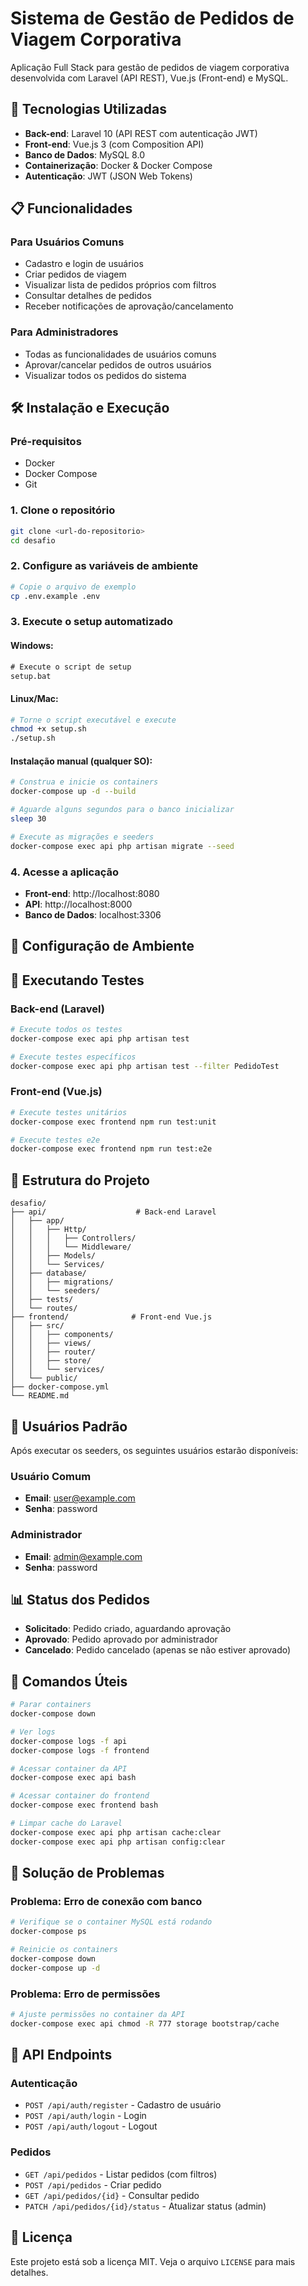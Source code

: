 # Sistema de Gestão de Pedidos de Viagem Corporativa

Aplicação Full Stack para gestão de pedidos de viagem corporativa desenvolvida com Laravel (API REST), Vue.js (Front-end) e MySQL.

## 🚀 Tecnologias Utilizadas

- **Back-end**: Laravel 10 (API REST com autenticação JWT)
- **Front-end**: Vue.js 3 (com Composition API)
- **Banco de Dados**: MySQL 8.0
- **Containerização**: Docker & Docker Compose
- **Autenticação**: JWT (JSON Web Tokens)

## 📋 Funcionalidades

### Para Usuários Comuns
- Cadastro e login de usuários
- Criar pedidos de viagem
- Visualizar lista de pedidos próprios com filtros
- Consultar detalhes de pedidos
- Receber notificações de aprovação/cancelamento

### Para Administradores
- Todas as funcionalidades de usuários comuns
- Aprovar/cancelar pedidos de outros usuários
- Visualizar todos os pedidos do sistema

## 🛠️ Instalação e Execução

### Pré-requisitos
- Docker
- Docker Compose
- Git

### 1. Clone o repositório
```bash
git clone <url-do-repositorio>
cd desafio
```

### 2. Configure as variáveis de ambiente
```bash
# Copie o arquivo de exemplo
cp .env.example .env
```

### 3. Execute o setup automatizado

#### Windows:
```cmd
# Execute o script de setup
setup.bat
```

#### Linux/Mac:
```bash
# Torne o script executável e execute
chmod +x setup.sh
./setup.sh
```

#### Instalação manual (qualquer SO):
```bash
# Construa e inicie os containers
docker-compose up -d --build

# Aguarde alguns segundos para o banco inicializar
sleep 30

# Execute as migrações e seeders
docker-compose exec api php artisan migrate --seed
```

### 4. Acesse a aplicação
- **Front-end**: http://localhost:8080
- **API**: http://localhost:8000
- **Banco de Dados**: localhost:3306

## 🔧 Configuração de Ambiente

## 🧪 Executando Testes

### Back-end (Laravel)
```bash
# Execute todos os testes
docker-compose exec api php artisan test

# Execute testes específicos
docker-compose exec api php artisan test --filter PedidoTest
```

### Front-end (Vue.js)
```bash
# Execute testes unitários
docker-compose exec frontend npm run test:unit

# Execute testes e2e
docker-compose exec frontend npm run test:e2e
```

## 📁 Estrutura do Projeto

```
desafio/
├── api/                    # Back-end Laravel
│   ├── app/
│   │   ├── Http/
│   │   │   ├── Controllers/
│   │   │   └── Middleware/
│   │   ├── Models/
│   │   └── Services/
│   ├── database/
│   │   ├── migrations/
│   │   └── seeders/
│   ├── tests/
│   └── routes/
├── frontend/              # Front-end Vue.js
│   ├── src/
│   │   ├── components/
│   │   ├── views/
│   │   ├── router/
│   │   ├── store/
│   │   └── services/
│   └── public/
├── docker-compose.yml
└── README.md
```

## 🔐 Usuários Padrão

Após executar os seeders, os seguintes usuários estarão disponíveis:

### Usuário Comum
- **Email**: user@example.com
- **Senha**: password

### Administrador
- **Email**: admin@example.com
- **Senha**: password

## 📊 Status dos Pedidos

- **Solicitado**: Pedido criado, aguardando aprovação
- **Aprovado**: Pedido aprovado por administrador
- **Cancelado**: Pedido cancelado (apenas se não estiver aprovado)

## 🔄 Comandos Úteis

```bash
# Parar containers
docker-compose down

# Ver logs
docker-compose logs -f api
docker-compose logs -f frontend

# Acessar container da API
docker-compose exec api bash

# Acessar container do frontend
docker-compose exec frontend bash

# Limpar cache do Laravel
docker-compose exec api php artisan cache:clear
docker-compose exec api php artisan config:clear
```

## 🐛 Solução de Problemas

### Problema: Erro de conexão com banco
```bash
# Verifique se o container MySQL está rodando
docker-compose ps

# Reinicie os containers
docker-compose down
docker-compose up -d
```

### Problema: Erro de permissões
```bash
# Ajuste permissões no container da API
docker-compose exec api chmod -R 777 storage bootstrap/cache
```

## 📝 API Endpoints

### Autenticação
- `POST /api/auth/register` - Cadastro de usuário
- `POST /api/auth/login` - Login
- `POST /api/auth/logout` - Logout

### Pedidos
- `GET /api/pedidos` - Listar pedidos (com filtros)
- `POST /api/pedidos` - Criar pedido
- `GET /api/pedidos/{id}` - Consultar pedido
- `PATCH /api/pedidos/{id}/status` - Atualizar status (admin)

## 📄 Licença

Este projeto está sob a licença MIT. Veja o arquivo `LICENSE` para mais detalhes.
